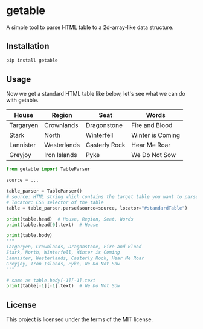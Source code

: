 # getable

A simple tool to parse HTML table to a 2d-array-like data structure.

## Installation

```bash
pip install getable
```

## Usage

Now we get a standard HTML table like below, let's see what we can do with getable.
<table id="standardTable">
        <thead>
        <tr>
            <th>House</th>
            <th>Region</th>
            <th>Seat</th>
            <th>Words</th>
        </tr>
        </thead>
        <tbody>
        <tr>
            <td>Targaryen</td>
            <td>Crownlands</td>
            <td>Dragonstone</td>
            <td>Fire and Blood</td>
        </tr>
        <tr>
            <td>Stark</td>
            <td>North</td>
            <td>Winterfell</td>
            <td>Winter is Coming</td>
        </tr>
        <tr>
            <td>Lannister</td>
            <td>Westerlands</td>
            <td>Casterly Rock</td>
            <td>Hear Me Roar</td>
        </tr>
        <tr>
            <td>Greyjoy</td>
            <td>Iron Islands</td>
            <td>Pyke</td>
            <td>We Do Not Sow</td>
        </tr>
        </tbody>
    </table>

```python
from getable import TableParser

source = ...  

table_parser = TableParser()
# source: HTML string which contains the target table you want to parse
# locator: CSS selector of the table
table = table_parser.parse(source=source, locator="#standardTable") 

print(table.head)  # House, Region, Seat, Words
print(table.head[0].text)  # House

print(table.body)
"""
Targaryen, Crownlands, Dragonstone, Fire and Blood
Stark, North, Winterfell, Winter is Coming
Lannister, Westerlands, Casterly Rock, Hear Me Roar
Greyjoy, Iron Islands, Pyke, We Do Not Sow
"""

# same as table.body[-1][-1].text
print(table[-1][-1].text)  # We Do Not Sow
```

## License

This project is licensed under the terms of the MIT license.


